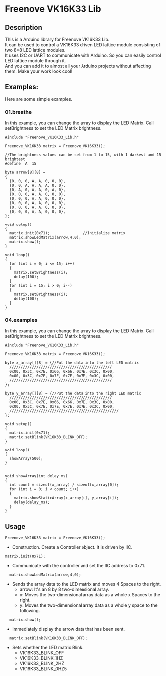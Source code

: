 # Freenove VK16K33 Lib

## Description
This is a Arduino library for Freenove VK16K33 Lib.<br />
It can be used to control a VK16K33 driven LED lattice module consisting of two 8*8 LED lattice modules.<br />
It uses I2C or UART to communicate with Arduino. So you can easily control LED lattice module through it.<br />
And you can add it to almost all your Arduino projects without affecting them. Make your work look cool!<br />

## Examples:

Here are some simple examples.

### 01.breathe
In this example, you can change the array to display the LED Matrix. 
Call setBrightness to set the LED Matrix brightness.
```
#include "Freenove_VK16K33_Lib.h"

Freenove_VK16K33 matrix = Freenove_VK16K33();

//The brightness values can be set from 1 to 15, with 1 darkest and 15 brightest
#define  A  15

byte arrow[8][8] =
{
  {0, 0, 0, A, A, 0, 0, 0},
  {0, 0, A, A, A, A, 0, 0},
  {0, A, 0, A, A, 0, A, 0},
  {0, 0, 0, A, A, 0, 0, 0},
  {0, 0, 0, A, A, 0, 0, 0},
  {0, 0, 0, A, A, 0, 0, 0},
  {0, 0, 0, A, A, 0, 0, 0},
  {0, 0, 0, A, A, 0, 0, 0},
};

void setup()
{
  matrix.init(0x71);               //Initialize matrix
  matrix.showLedMatrix(arrow,4,0);
  matrix.show();
}

void loop()
{
  for (int i = 0; i <= 15; i++)
  {
    matrix.setBrightness(i);
    delay(100);
  }
  for (int i = 15; i > 0; i--)
  {
    matrix.setBrightness(i);
    delay(100);
  }
}
```
### 04.examples
In this example, you can change the array to display the LED Matrix. 
Call setBrightness to set the LED Matrix brightness.
```
#include "Freenove_VK16K33_Lib.h"

Freenove_VK16K33 matrix = Freenove_VK16K33();

byte x_array[][8] = {//Put the data into the left LED matrix
  //////////////////////////////////////////////
  0x00, 0x3C, 0x7E, 0x66, 0x66, 0x7E, 0x3C, 0x00,
  0x00, 0x3C, 0x7E, 0x7E, 0x7E, 0x7E, 0x3C, 0x00,
  //////////////////////////////////////////////
};

byte y_array[][8] = {//Put the data into the right LED matrix
  //////////////////////////////////////////////
  0x00, 0x3C, 0x7E, 0x66, 0x66, 0x7E, 0x3C, 0x00,
  0x00, 0x3C, 0x7E, 0x7E, 0x7E, 0x7E, 0x3C, 0x00,
  /////////////////////////////////////////////////
};

void setup()
{
  matrix.init(0x71);
  matrix.setBlink(VK16K33_BLINK_OFF);
}

void loop()
{
  showArray(500);
}


void showArray(int delay_ms)
{
  int count = sizeof(x_array) / sizeof(x_array[0]);
  for (int i = 0; i < count; i++)
  {
    matrix.showStaticArray(x_array[i], y_array[i]);
    delay(delay_ms);
  }
}
```
## Usage
```
Freenove_VK16K33 matrix = Freenove_VK16K33();
```
* Construction. Create a Controller object. It is driven by IIC.

```
matrix.init(0x71); 
```
* Communicate with the controller and set the IIC address to 0x71.
```
  matrix.showLedMatrix(arrow,4,0);
```
* Sends the array data to the LED matrix and moves 4 Spaces to the right.
	* arrow: It's an 8 by 8 two-dimensional array.
	* x: Moves the two-dimensional array data as a whole x Spaces to the right.
	* y: Moves the two-dimensional array data as a whole y space to the following.
```
  matrix.show();
```
* Immediately display the arrow data that has been sent.
```
  matrix.setBlink(VK16K33_BLINK_OFF);
```
* Sets whether the LED matrix Blink.
	* VK16K33_BLINK_OFF	    
	* VK16K33_BLINK_1HZ	    
	* VK16K33_BLINK_2HZ	    
	* VK16K33_BLINK_0HZ5	    




